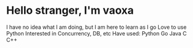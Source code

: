 # Hello stranger, I'm vaoxa

I have no idea what I am doing, but I am here to learn as I go
Love to use Python
Interested in Concurrency, DB, etc
Have used:
Python
Go
Java
C
C++
